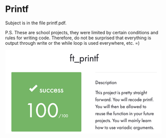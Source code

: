 # Printf

Subject is in the file printf.pdf.

P.S. These are school projects, they were limited by certain conditions and rules for writing code. Therefore, do not be surprised that everything is output through write or the while loop is used everywhere, etc. =)

![Screenshot](Screenshot.png)
